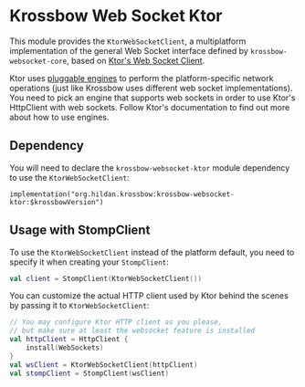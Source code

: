 # Krossbow Web Socket Ktor

This module provides the `KtorWebSocketClient`, a multiplatform implementation of the general Web Socket interface
defined by `krossbow-websocket-core`, based on [Ktor's Web Socket Client](https://ktor.io/clients/websockets.html).

Ktor uses [pluggable engines](https://ktor.io/clients/http-client/engines.html) to perform the platform-specific 
network operations (just like Krossbow uses different web socket implementations).
You need to pick an engine that supports web sockets in order to use Ktor's HttpClient with web sockets.
Follow Ktor's documentation to find out more about how to use engines.

## Dependency

You will need to declare the `krossbow-websocket-ktor` module dependency to use the `KtorWebSocketClient`:

```
implementation("org.hildan.krossbow:krossbow-websocket-ktor:$krossbowVersion")
```

## Usage with StompClient

To use the `KtorWebSocketClient` instead of the platform default,
you need to specify it when creating your `StompClient`:

```kotlin
val client = StompClient(KtorWebSocketClient())
```

You can customize the actual HTTP client used by Ktor behind the scenes by passing it to `KtorWebSocketClient`:

```kotlin
// You may configure Ktor HTTP client as you please,
// but make sure at least the websocket feature is installed
val httpClient = HttpClient {
    install(WebSockets)
}
val wsClient = KtorWebSocketClient(httpClient)
val stompClient = StompClient(wsClient)
```
